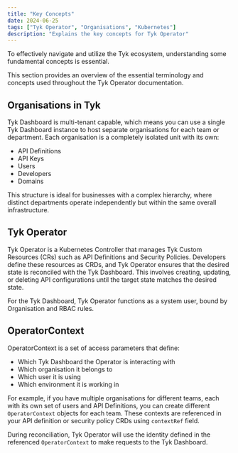 ```yaml
---
title: "Key Concepts"
date: 2024-06-25
tags: ["Tyk Operator", "Organisations", "Kubernetes"]
description: "Explains the key concepts for Tyk Operator"
---
```


To effectively navigate and utilize the Tyk ecosystem, understanding some fundamental concepts is essential.

This section provides an overview of the essential terminology and concepts used throughout the Tyk Operator documentation.

## Organisations in Tyk

Tyk Dashboard is multi-tenant capable, which means you can use a single Tyk Dashboard instance to host separate organisations for each team or department. Each organisation is a completely isolated unit with its own:

- API Definitions
- API Keys
- Users
- Developers
- Domains

This structure is ideal for businesses with a complex hierarchy, where distinct departments operate independently but within the same overall infrastructure.

## Tyk Operator

Tyk Operator is a Kubernetes Controller that manages Tyk Custom Resources (CRs) such as API Definitions and Security Policies. Developers define these resources as CRDs, and Tyk Operator ensures that the desired state is reconciled with the Tyk Dashboard. This involves creating, updating, or deleting API configurations until the target state matches the desired state.

For the Tyk Dashboard, Tyk Operator functions as a system user, bound by Organisation and RBAC rules.

## OperatorContext

OperatorContext is a set of access parameters that define:

- Which Tyk Dashboard the Operator is interacting with
- Which organisation it belongs to
- Which user it is using
- Which environment it is working in

For example, if you have multiple organisations for different teams, each with its own set of users and API Definitions, you can create different `OperatorContext` objects for each team. These contexts are referenced in your API definition or security policy CRDs using `contextRef` field.

During reconciliation, Tyk Operator will use the identity defined in the referenced `OperatorContext` to make requests to the Tyk Dashboard.
